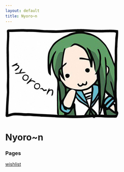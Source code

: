 ```yaml
---
layout: default
title: Nyoro~n
---
```


![Churuya](img/nyoroon.jpg)
# Nyoro~n
### Pages
[wishlist](wishlist.html)
